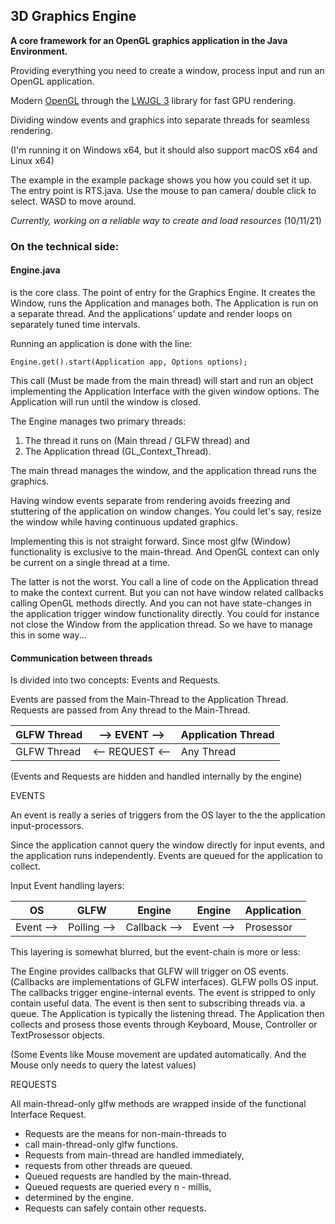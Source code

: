 
## 3D Graphics Engine

**A core framework for an OpenGL graphics application in the Java Environment.**

Providing everything you need to create a window, process input and
run an OpenGL application.

Modern [OpenGL](https://www.opengl.org/) through the [LWJGL 3](https://www.lwjgl.org/) library for fast GPU rendering.

Dividing window events and graphics into separate threads for seamless rendering.

(I'm running it on Windows x64, but it should also support macOS x64 and Linux x64)

The example in the example package shows you how you could set it up.
The entry point is RTS.java. Use the mouse to pan camera/ double click to select.
WASD to move around.

_Currently, working on a reliable way to create and load resources_ (10/11/21)


### On the technical side:


#### Engine.java

is the core class. The point of entry for the Graphics Engine.
It creates the Window, runs the Application and manages both.
The Application is run on a separate thread. And the applications' update
and render loops on separately tuned time intervals.

Running an application is done with the line:

```
Engine.get().start(Application app, Options options);
```
This call (Must be made from the main thread) will start and run
an object implementing the Application Interface with the given window options.
The Application will run until the window is closed.


The Engine manages two primary threads:

1. The thread it runs on (Main thread / GLFW thread) and
2. The Application thread (GL_Context_Thread).

The main thread manages the window, and the application thread runs the graphics.

Having window events separate from rendering avoids freezing and stuttering of
the application on window changes. You could let's say, resize the window while
having continuous updated graphics.

Implementing this is not straight forward. 
Since most glfw (Window) functionality is exclusive to the main-thread. And OpenGL
context can only be current on a single thread at a time.

The latter is not the worst. You call a line of code on the Application thread
to make the context current. But you can not have window related callbacks calling
OpenGL methods directly. And you can not have state-changes in the application
trigger window functionality directly. You could for instance not close the Window
from the application thread. So we have to manage this in some way...

#### Communication between threads

Is divided into two concepts: Events and Requests.

Events are passed from the Main-Thread to the Application Thread.
Requests are passed from Any thread to the Main-Thread.

GLFW Thread | --> EVENT   -->  | Application Thread |
------------ | ------------- | ------------- |
GLFW Thread | <-- REQUEST <--| Any Thread

(Events and Requests are hidden and handled internally by the engine)


EVENTS

An event is really a series of triggers from
the OS layer to the the application input-processors.

Since the application cannot query the window directly for input events,
and the application runs independently. Events are queued for the application to collect.

Input Event handling layers:


OS | GLFW  | Engine | Engine | Application
------------ | ------------- | ------------- | ------------- | -------------
Event --> | Polling -->|Callback -->|Event -->|Prosessor


This layering is somewhat blurred, but the event-chain is more or less:


The Engine provides callbacks that GLFW will trigger on OS events.
(Callbacks are implementations of GLFW interfaces).
GLFW polls OS input.
The callbacks trigger engine-internal events.
The event is stripped to only contain useful data.
The event is then sent to subscribing threads via. a queue.
The Application is typically the listening thread. The Application
then collects and prosess those events through Keyboard, Mouse, Controller or TextProsessor objects.

(Some Events like Mouse movement are updated automatically.
And the Mouse only needs to query the latest values)

REQUESTS

All main-thread-only glfw methods are wrapped inside of the functional Interface Request.

* Requests are the means for non-main-threads to
* call main-thread-only glfw functions.
* Requests from main-thread are handled immediately,
* requests from other threads are queued.
* Queued requests are handled by the main-thread.
* Queued requests are queried every n - millis,
* determined by the engine.
* Requests can safely contain other requests.






